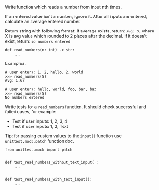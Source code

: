 Write function which reads a number from input nth times.

If an entered value isn't a number, ignore it.
After all inputs are entered, calculate an average entered number.

Return string with following format:
If average exists, return: `Avg: X`, where X is avg value which rounded to 2 places after the decimal.
If it doesn't exist, return: `No numbers entered`

```
def read_numbers(n: int) -> str:
    ...
```

Examples:
```
# user enters: 1, 2, hello, 2, world
>>> read_numbers(5)
Avg: 1.67

# user enters: hello, world, foo, bar, baz
>>> read_numbers(5)
No numbers entered
```

Write tests for a `read_numbers` function.
It should check successful and failed cases, for example:
- Test if user inputs: 1, 2, 3, 4
- Test if user inputs: 1, 2, Text

Tip: for passing custom values to the `input()` function use `unittest.mock.patch` function [doc](https://docs.python.org/3/library/unittest.mock.html#unittest.mock.patch).

```
from unittest.mock import patch


def test_read_numbers_without_text_input():
    ...


def test_read_numbers_with_text_input():
    ...
```